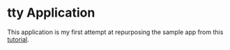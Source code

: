 #  tty Application 

This application is my first attempt at repurposing the sample app from this <a href="http://ruby.railstutorial.org">tutorial</a>. 
